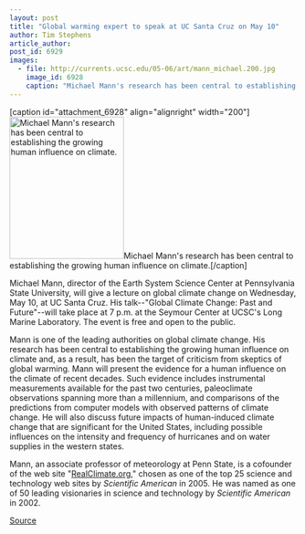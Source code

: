 ```yaml
---
layout: post
title: "Global warming expert to speak at UC Santa Cruz on May 10"
author: Tim Stephens
article_author: 
post_id: 6929
images:
  - file: http://currents.ucsc.edu/05-06/art/mann_michael.200.jpg
    image_id: 6928
    caption: "Michael Mann's research has been central to establishing the growing human influence on climate."
---
```


[caption id="attachment_6928" align="alignright" width="200"]<a href="http://dev-ucsc-news.pantheonsite.io/wp-content/uploads/2006/05/mann_michael.200.jpg"><img class="size-full wp-image-6928" src="http://dev-ucsc-news.pantheonsite.io/wp-content/uploads/2006/05/mann_michael.200.jpg" alt="Michael Mann's research has been central to establishing the growing human influence on climate." width="200" height="249" /></a>Michael Mann's research has been central to establishing the growing human influence on climate.[/caption]
<a name="content" id="content"></a>
<p>
  Michael Mann, director of the Earth System Science Center at Pennsylvania State University, will give a lecture on global climate change on Wednesday, May 10, at UC Santa Cruz. His talk--"Global Climate Change: Past and Future"--will take place at 7 p.m. at the Seymour Center at UCSC's Long Marine Laboratory. The event is free and open to the public.
</p>
<p>
  Mann is one of the leading authorities on global climate change. His research has been central to establishing the growing human influence on climate and, as a result, has been the target of criticism from skeptics of global warming. Mann will present the evidence for a human influence on the climate of recent decades. Such evidence includes instrumental measurements available for the past two centuries, paleoclimate observations spanning more than a millennium, and comparisons of the predictions from computer models with observed patterns of climate change. He will also discuss future impacts of human-induced climate change that are significant for the United States, including possible influences on the intensity and frequency of hurricanes and on water supplies in the western states.
</p>
<p>
  Mann, an associate professor of meteorology at Penn State, is a cofounder of the web site "<a href="http://realclimate.org/">RealClimate.org</a>," chosen as one of the top 25 science and technology web sites by <i>Scientific American</i> in 2005. He was named as one of 50 leading visionaries in science and technology by <i>Scientific American</i> in 2002.
</p>
<p><a href="http://www1.ucsc.edu/currents/05-06/05-01/brief-mann.asp" title="Permalink to brief-mann">Source</a></p>
